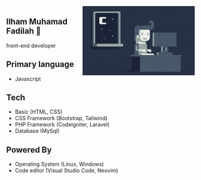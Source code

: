 <img alt="Night Coding" src="https://raw.githubusercontent.com/AVS1508/AVS1508/master/assets/Night-Coding.gif" align="right">

## Ilham Muhamad Fadilah 👋
front-end developer

## Primary language
- Javascript

## Tech
- Basic (HTML, CSS)
- CSS Framework (Bootstrap, Tailwind)
- PHP Framework (Codeigniter, Laravel)
- Database (MySql)

## Powered By
- Operating System (Linux, Windows)
- Code editor (Visual Studio Code, Neovim)
